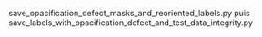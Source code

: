save_opacification_defect_masks_and_reoriented_labels.py
puis
save_labels_with_opacification_defect_and_test_data_integrity.py